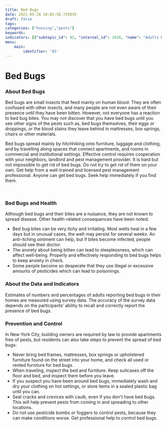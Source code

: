 ```yaml
---
title: Bed Bugs
date: 2021-05-28 18:02:58.735039
draft: false
tags: 
categories: ["housing","pests"]
keywords: 
indicators: [{"subtopic_id": 92, "internal_id": 2030, "name": "Adults Reporting Bed Bugs in their Home", "URL": "https://a816-dohbesp.nyc.gov/IndicatorPublic/VisualizationData.aspx?id=2030,719b87,92,Summarize"}]
menu:
    main:
        identifier: '03'
---
```

# Bed Bugs
### About Bed Bugs


Bed bugs are small insects that feed mainly on human blood. They are often confused with other insects, and many people are not even aware of their presence until they have been bitten. However, not everyone has a reaction to bed bug bites. You may not discover that you have bed bugs until you see other signs of the pests such as, bed bugs themselves, their eggs or droppings, or the blood stains they leave behind in mattresses, box springs, chairs or other materials.


Bed bugs spread mainly by hitchhiking onto furniture, luggage and clothing, and by travelling along spaces that connect apartments, and rooms in commercial and institutional settings. Effective control requires cooperation with your neighbors, landlord and pest management provider. It is hard but not impossible to get rid of bed bugs. Do not try to get rid of them on your own. Get help from a well-trained and licensed pest management professional. Anyone can get bed bugs. Seek help immediately if you find them.


 


### Bed Bugs and Health


  
 Although bed bugs and their bites are a nuisance, they are not known to spread disease. Other health-related consequences have been noted:


* Bed bug bites can be very itchy and irritating. Most welts heal in a few days but in unusual cases, the welt may persist for several weeks. An anti-itching ointment can help, but if bites become infected, people should see their doctor.
* The anxiety about being bitten can lead to sleeplessness, which can affect well-being. Properly and effectively responding to bed bugs helps to keep anxiety in check.
* Some people become so desperate that they use illegal or excessive amounts of pesticides which can lead to poisonings.


### About the Data and Indicators


  
Estimates of numbers and percentages of adults reporting bed bugs in their homes are measured using survey data. The accuracy of the survey data depends on the participants’ ability to recall and correctly report the presence of bed bugs.   
  



### Prevention and Control


  
In New York City, building owners are required by law to provide apartments free of pests, but residents can also take steps to prevent the spread of bed bugs:


* Never bring bed frames, mattresses, box springs or upholstered furniture found on the street into your home, and check all used or rented furniture for bed bugs.
* When traveling, inspect the bed and furniture. Keep suitcases off the floor and bed, and inspect them before you leave.
* If you suspect you have been around bed bugs, immediately wash and dry your clothing on hot settings, or store items in a sealed plastic bag until you can.
* Seal cracks and crevices with caulk, even if you don't have bed bugs. This will help prevent pests from coming in and spreading to other locations.
* Do not use pesticide bombs or foggers to control pests, because they can make conditions worse. Get professional help to control bed bugs.

